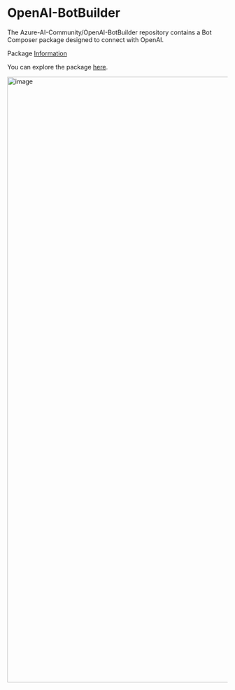 # OpenAI-BotBuilder

The Azure-AI-Community/OpenAI-BotBuilder repository contains a Bot Composer package designed to connect with OpenAI.

Package [Information](https://github.com/Azure-AI-Community/OpenAI-BotBuilder/blob/main/libraries/AzureAI.Community.OpenAI.Bot.Builder.Prompt)

You can explore the package [here](https://www.nuget.org/packages/AzureAI.Community.OpenAI.Bot.Builder.Prompt/).

<img width="1382" alt="image" src="https://github.com/Azure-AI-Community/OpenAI-BotBuilder/assets/16264167/43e106e6-d588-4902-bb68-f84a7ce359d8">

